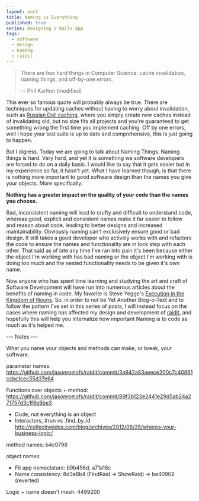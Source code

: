 ```yaml
---
layout: post
title: Naming is Everything
published: true
series: Designing a Rails App
tags:
  - software
  - design
  - naming
  - raidit
---
```


> There are two hard things in Computer Science: cache invalidation, naming things, and off-by-one errors.
>
> -- Phil Karlton (modified)

This ever so famous quote will probably always be true. There are techniques for updating caches without having to worry about invalidation, such as [Russian Doll caching](http://37signals.com/svn/posts/3112-how-basecamp-next-got-to-be-so-damn-fast-without-using-much-client-side-ui), where you simply create new caches instead of invalidating old, but no size fits all projects and you're guaranteed to get something wrong the first time you implement caching. Off by one errors, well I hope your test suite is up to date and comprehensive, this is just going to happen.

But I digress. Today we are going to talk about Naming Things. Naming things is hard. Very hard, and yet it is something we software developers are forced to do on a daily basis. I would like to say that it gets easier but in my experience so far, it hasn't yet. What I have learned though, is that there is nothing more important to good software design than the names you give your objects. More specifically:

**Nothing has a greater impact on the quality of your code than the names you choose.**

Bad, inconsistent naming will lead to crufty and difficult to understand code, whereas good, explicit and consistent names make it far easier to follow and reason about code, leading to better designs and increased maintainability. Obviously naming can't exclusively ensure good or bad design. It still takes a good developer who actively works with and refactors the code to ensure the names and functionality are in lock step with each other. That said as of late any time I've ran into pain it's been because either the object I'm working with has bad naming or the object I'm working with is doing too much and the nested functionality needs to be given it's own name.

Now anyone who has spent time learning and studying the art and craft of Software Development will have run into numerous articles about the benefits of naming in code. My favorite is Steve Yegge's [Execution in the Kingdom of Nouns](http://steve-yegge.blogspot.com/2006/03/execution-in-kingdom-of-nouns.html). So, in order to not be Yet Another Blog-o-Text and to follow the pattern I've set in this series of posts, I will instead focus on the cases where naming has affected my design and development of [raidit](https://github.com/jasonroelofs/raidit), and hopefully this will help you internalize how important Naming is to code as much as it's helped me.




--- Notes ---

What you name your objects and methods can make, or break, your software.

parameter names: https://github.com/jasonroelofs/raidit/commit/3a942a83aeece200c7c40661ccbc1cec55d37e64

Functions over objects + method: https://github.com/jasonroelofs/raidit/commit/89f3b123e2441e29d5ab24a271757d3c1f8e9be3
 - Dude, not everything is an object
 - Interactors, #run vs .find_by_id http://collectiveidea.com/blog/archives/2012/06/28/wheres-your-business-logic/

method names: b4c0798

object names:
 - Fit app nomeclature: b9b456d, a71a18c
 - Name consistency: 8d3e8b4 (FindRaid -> ShowRaid) -> be40902 (reverted)

Logic + name doesn't mesh: 4499200



